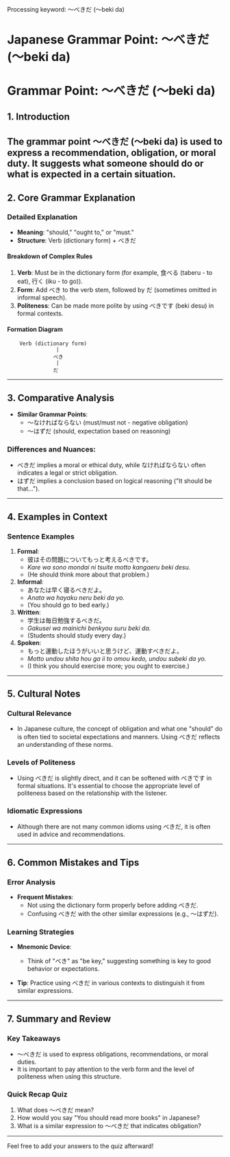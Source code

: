 Processing keyword: ～べきだ (〜beki da)
# Japanese Grammar Point: ～べきだ (〜beki da)
# Grammar Point: ～べきだ (〜beki da)
## 1. Introduction
The grammar point ～べきだ (〜beki da) is used to express a recommendation, obligation, or moral duty. It suggests what someone should do or what is expected in a certain situation. 
---
## 2. Core Grammar Explanation
### Detailed Explanation
- **Meaning**: "should," "ought to," or "must."
- **Structure**: Verb (dictionary form) + べきだ
#### Breakdown of Complex Rules
1. **Verb**: Must be in the dictionary form (for example, 食べる (taberu - to eat), 行く (iku - to go)).
2. **Form**: Add べき to the verb stem, followed by だ (sometimes omitted in informal speech).
3. **Politeness**: Can be made more polite by using べきです (beki desu) in formal contexts.
#### Formation Diagram
```
    Verb (dictionary form)
                |
               べき
                |
               だ
```
---
## 3. Comparative Analysis
- **Similar Grammar Points**: 
  - 〜なければならない (must/must not - negative obligation)
  - 〜はずだ (should, expectation based on reasoning)
  
### Differences and Nuances:
- べきだ implies a moral or ethical duty, while なければならない often indicates a legal or strict obligation.
- はずだ implies a conclusion based on logical reasoning ("It should be that...").
---
## 4. Examples in Context
### Sentence Examples
1. **Formal**: 
   - 彼はその問題についてもっと考えるべきです。
   - *Kare wa sono mondai ni tsuite motto kangaeru beki desu.*
   - (He should think more about that problem.)
2. **Informal**:
   - あなたは早く寝るべきだよ。
   - *Anata wa hayaku neru beki da yo.*
   - (You should go to bed early.)
3. **Written**:
   - 学生は毎日勉強するべきだ。
   - *Gakusei wa mainichi benkyou suru beki da.*
   - (Students should study every day.)
4. **Spoken**:
   - もっと運動したほうがいいと思うけど、運動すべきだよ。
   - *Motto undou shita hou ga ii to omou kedo, undou subeki da yo.*
   - (I think you should exercise more; you ought to exercise.)
---
## 5. Cultural Notes
### Cultural Relevance
- In Japanese culture, the concept of obligation and what one "should" do is often tied to societal expectations and manners. Using べきだ reflects an understanding of these norms.
### Levels of Politeness
- Using べきだ is slightly direct, and it can be softened with べきです in formal situations. It's essential to choose the appropriate level of politeness based on the relationship with the listener.
### Idiomatic Expressions
- Although there are not many common idioms using べきだ, it is often used in advice and recommendations.
---
## 6. Common Mistakes and Tips
### Error Analysis
- **Frequent Mistakes**: 
  - Not using the dictionary form properly before adding べきだ.
  - Confusing べきだ with the other similar expressions (e.g., 〜はずだ).
### Learning Strategies
- **Mnemonic Device**: 
  - Think of "べき" as "be key," suggesting something is key to good behavior or expectations.
  
- **Tip**: Practice using べきだ in various contexts to distinguish it from similar expressions.
---
## 7. Summary and Review
### Key Takeaways
- 〜べきだ is used to express obligations, recommendations, or moral duties.
- It is important to pay attention to the verb form and the level of politeness when using this structure.
### Quick Recap Quiz
1. What does 〜べきだ mean?
2. How would you say "You should read more books" in Japanese?
3. What is a similar expression to 〜べきだ that indicates obligation?
--- 
Feel free to add your answers to the quiz afterward!
